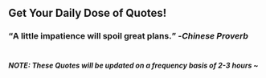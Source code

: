 ## Get Your Daily Dose of Quotes!
### <q>A little impatience will spoil great plans.</q> -<em>Chinese Proverb</em> <br><br>
##### NOTE: These Quotes will be updated on a frequency basis of 2-3 hours ~
